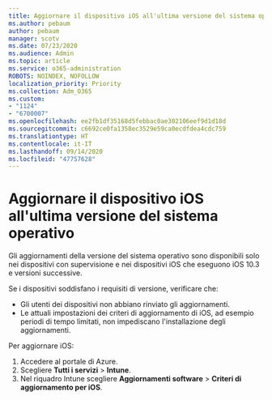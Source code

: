 ```yaml
---
title: Aggiornare il dispositivo iOS all'ultima versione del sistema operativo
ms.author: pebaum
author: pebaum
manager: scotv
ms.date: 07/23/2020
ms.audience: Admin
ms.topic: article
ms.service: o365-administration
ROBOTS: NOINDEX, NOFOLLOW
localization_priority: Priority
ms.collection: Adm_O365
ms.custom:
- "1124"
- "6700007"
ms.openlocfilehash: ee2fb1df35168d5febbac0ae302106eef9d1d18d
ms.sourcegitcommit: c6692ce0fa1358ec3529e59ca0ecdfdea4cdc759
ms.translationtype: HT
ms.contentlocale: it-IT
ms.lasthandoff: 09/14/2020
ms.locfileid: "47757628"
---
```

# <a name="update-ios-device-to-latest-os-version"></a>Aggiornare il dispositivo iOS all'ultima versione del sistema operativo

Gli aggiornamenti della versione del sistema operativo sono disponibili solo nei dispositivi con supervisione e nei dispositivi iOS che eseguono iOS 10.3 e versioni successive.

Se i dispositivi soddisfano i requisiti di versione, verificare che:  
- Gli utenti dei dispositivi non abbiano rinviato gli aggiornamenti.  
- Le attuali impostazioni dei criteri di aggiornamento di iOS, ad esempio periodi di tempo limitati, non impediscano l'installazione degli aggiornamenti.

Per aggiornare iOS:

1. Accedere al portale di Azure.
2. Scegliere **Tutti i servizi** > **Intune**.
3. Nel riquadro Intune scegliere **Aggiornamenti software** > **Criteri di aggiornamento per iOS**.